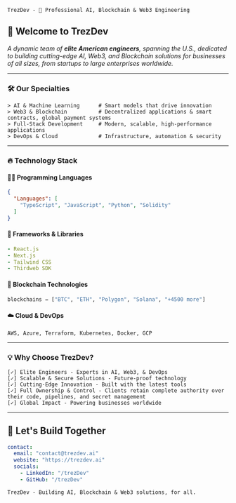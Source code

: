 ```plaintext
TrezDev - 🚀 Professional AI, Blockchain & Web3 Engineering
```

## 👋 Welcome to TrezDev

_A dynamic team of **elite American engineers**, spanning the U.S., dedicated to building cutting-edge AI, Web3, and Blockchain solutions for businesses of all sizes, from startups to large enterprises worldwide._

---

### 🛠 **Our Specialties**

```shell
> AI & Machine Learning      # Smart models that drive innovation
> Web3 & Blockchain          # Decentralized applications & smart contracts, global payment systems
> Full-Stack Development     # Modern, scalable, high-performance applications
> DevOps & Cloud             # Infrastructure, automation & security
```

---

### 🔥 **Technology Stack**

#### 🧑‍💻 Programming Languages
```json
{
  "Languages": [
    "TypeScript", "JavaScript", "Python", "Solidity"
  ]
}
```

#### 🚀 Frameworks & Libraries
```yaml
- React.js
- Next.js
- Tailwind CSS
- Thirdweb SDK
```

#### 🔗 Blockchain Technologies
```python
blockchains = ["BTC", "ETH", "Polygon", "Solana", "+4500 more"]
```

#### ☁️ Cloud & DevOps
```sh
AWS, Azure, Terraform, Kubernetes, Docker, GCP
```

---

### 💡 **Why Choose TrezDev?**
```log
[✓] Elite Engineers - Experts in AI, Web3, & DevOps
[✓] Scalable & Secure Solutions - Future-proof technology
[✓] Cutting-Edge Innovation - Built with the latest tools
[✓] Full Ownership & Control - Clients retain complete authority over their code, pipelines, and secret management
[✓] Global Impact - Powering businesses worldwide
```

---

## 📩 **Let's Build Together**
```yaml
contact:
  email: "contact@trezdev.ai"
  website: "https://trezdev.ai"
  socials:
    - LinkedIn: "/trezDev"
    - GitHub: "/trezDev"
```

```plaintext
TrezDev - Building AI, Blockchain & Web3 solutions, for all. 
```

